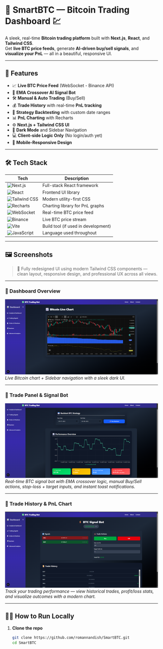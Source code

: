 # 🚀 SmartBTC — Bitcoin Trading Dashboard 💹

A sleek, real-time **Bitcoin trading platform** built with **Next.js**, **React**, and **Tailwind CSS**.  
Get **live BTC price feeds**, generate **AI-driven buy/sell signals**, and **visualize your PnL** — all in a beautiful, responsive UI.

---

## 🌟 Features

- 📈 **Live BTC Price Feed** (WebSocket - Binance API)
- 🤖 **EMA Crossover AI Signal Bot**
- 🛠️ **Manual & Auto Trading** (Buy/Sell)
- 💰 **Trade History** with real-time **PnL tracking**
- 📅 **Strategy Backtesting** with custom date ranges
- 📊 **PnL Charting** with Recharts
- ⚙️ **Next.js + Tailwind CSS UI**
- 🌙 **Dark Mode** and Sidebar Navigation
- 💻 **Client-side Logic Only** (No login/auth yet)
- 📱 **Mobile-Responsive Design**

---

## 🛠️ Tech Stack

| Tech | Description |
|------|-------------|
| ![Next.js](https://img.shields.io/badge/Next.js-000000?logo=nextdotjs&logoColor=white) | Full-stack React framework |
| ![React](https://img.shields.io/badge/React-61DAFB?logo=react&logoColor=black) | Frontend UI library |
| ![Tailwind CSS](https://img.shields.io/badge/Tailwind_CSS-38B2AC?logo=tailwind-css&logoColor=white) | Modern utility-first CSS |
| ![Recharts](https://img.shields.io/badge/Recharts-888888?logo=recharts&logoColor=white) | Charting library for PnL graphs |
| ![WebSocket](https://img.shields.io/badge/WebSocket-008080?logo=websocket&logoColor=white) | Real-time BTC price feed |
| ![Binance](https://img.shields.io/badge/Binance_API-F3BA2F?logo=binance&logoColor=black) | Live BTC price stream |
| ![Vite](https://img.shields.io/badge/Vite-646CFF?logo=vite&logoColor=white) | Build tool (if used in development) |
| ![JavaScript](https://img.shields.io/badge/JavaScript-F7DF1E?logo=javascript&logoColor=black) | Language used throughout |

---

## 🖼️ Screenshots

> 💄 Fully redesigned UI using modern Tailwind CSS components — clean layout, responsive design, and professional UX across all views.

---

### 🔸 Dashboard Overview

![Screenshot 1](./Screenshots/image.png)  
*Live Bitcoin chart + Sidebar navigation with a sleek dark UI.*

---

### 🔸 Trade Panel & Signal Bot

![Screenshot 2](./Screenshots/image2.png)  
*Real-time BTC signal bot with EMA crossover logic, manual Buy/Sell actions, stop-loss + target inputs, and instant toast notifications.*

---

### 🔸 Trade History & PnL Chart

![Screenshot 3](./Screenshots/image3.png)  
*Track your trading performance — view historical trades, profit/loss stats, and visualize outcomes with a modern chart.*

---

## 🧑‍💻 How to Run Locally

1. **Clone the repo**
   ```bash
   git clone https://github.com/romannandish/SmartBTC.git
   cd SmartBTC

